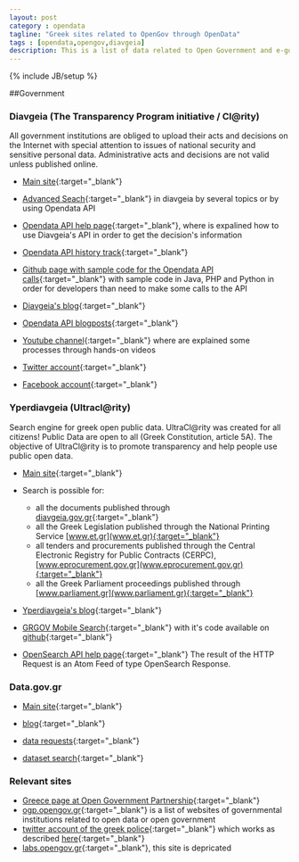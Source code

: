 ```yaml
---
layout: post
category : opendata
tagline: "Greek sites related to OpenGov through OpenData"
tags : [opendata,opengov,diavgeia]
description: This is a list of data related to Open Government and e-government
---
```

{% include JB/setup %}

##Government

### Diavgeia (The Transparency Program initiative / Cl@rity)
All government institutions are obliged to upload their acts and decisions on the Internet with special attention to issues of national security and sensitive personal data. Administrative acts and decisions are not valid unless published online. 

- [Main site](https://diavgeia.gov.gr){:target="_blank"}

- [Advanced Seach](https://diavgeia.gov.gr/search?advanced){:target="_blank"} in diavgeia by several topics or by using Opendata API
- [Opendata API help page](https://diavgeia.gov.gr/api/help){:target="_blank"}, where is expalined how to use Diavgeia's API in order to get the decision's information 
- [Opendata API history track](https://diavgeia.gov.gr/changelog){:target="_blank"}
- [Github page with sample code for the Opendata API calls](https://github.com/diavgeia){:target="_blank"} with sample code in Java, PHP and Python in order for developers than need to make some calls to the API
- [Diavgeia's blog](https://diavgeia.gov.gr/blog){:target="_blank"}
- [Opendata API blogposts](https://diavgeia.gov.gr/blog/?cat=2){:target="_blank"}
- [Youtube channel](https://www.youtube.com/channel/UCyAPFBuCS-YMwBb7IRnxUUg){:target="_blank"} where are explained some processes through hands-on videos
- [Twitter account](https://twitter.com/diavgeia){:target="_blank"}
- [Facebook account](https://el-gr.facebook.com/diavgeiagr){:target="_blank"}

### Yperdiavgeia (Ultracl@rity)
Search engine for greek open public data. UltraCl@rity was created for all citizens! Public Data are open to all (Greek Constitution, article 5A). The objective of UltraCl@rity is to promote transparency and help people use public open data.

- [Main site](https://yperdiavgeia.gr){:target="_blank"}

- Search is possible for:
    - all the documents published through [diavgeia.gov.gr](https://diavgeia.gov.gr){:target="_blank"}
    - all the Greek Legislation published through the National Printing Service [www.et.gr](www.et.gr){:target="_blank"}
    - all tenders and procurements published through the Central Electronic Registry for Public Contracts (CERPC), [www.eprocurement.gov.gr](www.eprocurement.gov.gr){:target="_blank"}
    - all the Greek Parliament proceedings published through [www.parliament.gr](www.parliament.gr){:target="_blank"}
- [Yperdiavgeia's blog](http://yperdiavgeia.blogspot.gr){:target="_blank"}
- [GRGOV Mobile Search](http://hackathon.vbanos.gr/){:target="_blank"} with it's code available on [github](https://github.com/vbanos/grgov-mobile-search){:target="_blank"}
- [OpenSearch API help page](https://yperdiavgeia.gr/docs/opensearch){:target="_blank"} The result of the HTTP Request is an Atom Feed of type OpenSearch Response.
    
### Data.gov.gr

- [Main site](http://data.gov.gr/){:target="_blank"}

- [blog](http://data.gov.gr/blog){:target="_blank"}
- [data requests](http://data.gov.gr/datasetrequests/){:target="_blank"}
- [dataset search](http://data.gov.gr/dataset-search/){:target="_blank"}
    
  
### Relevant sites
- [Greece page at Open Government Partnership](http://www.opengovpartnership.org/country/greece){:target="_blank"}
- [ogp.opengov.gr](http://ogp.opengov.gr/){:target="_blank"} is a list of websites of governmental institutions related to open data or open government
- [twitter account of the greek police](https://twitter.com/hellenicpolice){:target="_blank"} which works as described [here](http://www.astynomia.gr/index.php?option=ozo_content&perform=view&id=3037){:target="_blank"}
- [labs.opengov.gr](http://labs.opengov.gr/){:target="_blank"}, this site is depricated